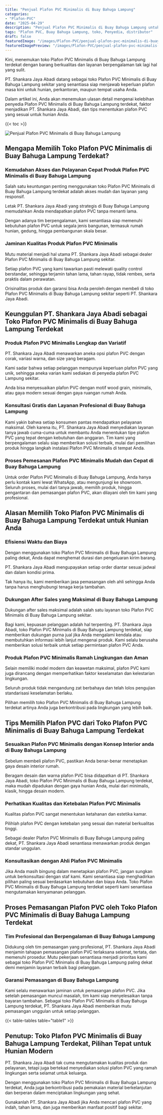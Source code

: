 ```yaml
---
title: "Penjual Plafon PVC Minimalis di Buay Bahuga Lampung"
categories:
- "Plafon-PVC"
date: "2025-04-29"
description: "Penjual Plafon PVC Minimalis di Buay Bahuga Lampung untuk tempat tinggal, office, serta ritel. Material berkualitas, variasi motif, pilihan warna elegan, dengan jasa instalasi dikerjakan oleh tim ahli dan jaminan resmi!|Servis distribusi Plafon PVC Minimalis di Buay Bahuga Lampung bagi keperluan hunian, kantor, maupun ritel, dengan plafon berkualitas dan pemasangan oleh tim profesional dan kepastian resmi.|Pilihan Plafon PVC Minimalis di Buay Bahuga Lampung yang andal untuk hunian, perkantoran, serta gerai, dengan material terbaik dan instalasi ditangani oleh teknisi berpengalaman serta garansi resmi.|Penjualan Plafon PVC Minimalis di Buay Bahuga Lampung untuk rumah, kantor, dan ritel, beserta produk terbaik dan penempatan ditangani oleh teknisi berpengalaman, dilengkapi dengan garansi resmi.}"
tags: "Plafon PVC, Buay Bahuga Lampung, toko, Penyedia, distributor"
draft: false
featuredImage: "/images/Plafon-PVC/penjual-plafon-pvc-minimalis-di-buay-bahuga-lampung.png"
featuredImagePreview: "/images/Plafon-PVC/penjual-plafon-pvc-minimalis-di-buay-bahuga-lampung.png"
---
```


Kini, menemukan toko Plafon PVC Minimalis di Buay Bahuga Lampung terdekat dengan barang berkualitas dan layanan berpengalaman tak lagi hal yang sulit.

PT. Shankara Jaya Abadi datang sebagai toko Plafon PVC Minimalis di Buay Bahuga Lampung sekitar yang senantiasa siap menjawab keperluan plafon masa kini untuk hunian, perkantoran, maupun tempat usaha Anda.

Dalam artikel ini, Anda akan menemukan ulasan detail mengenai kelebihan penyedia Plafon PVC Minimalis di Buay Bahuga Lampung terdekat, faktor menjadikan PT. Shankara Jaya Abadi, dan tips menentukan plafon PVC yang sesuai untuk hunian Anda.

{{< toc >}}

![Penjual Plafon PVC Minimalis di Buay Bahuga Lampung](/images/Plafon-PVC/Penjual-Plafon-PVC-Minimalis-di-Buay-Bahuga-Lampung.png)

## Mengapa Memilih Toko Plafon PVC Minimalis di Buay Bahuga Lampung Terdekat?

### Kemudahan Akses dan Pelayanan Cepat Produk Plafon PVC Minimalis di Buay Bahuga Lampung

Salah satu keuntungan penting menggunakan toko Plafon PVC Minimalis di Buay Bahuga Lampung terdekat adalah akses mudah dan layanan yang responsif.

Letak PT. Shankara Jaya Abadi yang strategis di Buay Bahuga Lampung memudahkan Anda mendapatkan plafon PVC tanpa menanti lama.

Dengan adanya tim berpengalaman, kami senantiasa siap memenuhi kebutuhan plafon PVC untuk segala jenis bangunan, termasuk rumah hunian, gedung, hingga pembangunan skala besar.

### Jaminan Kualitas Produk Plafon PVC Minimalis

Mutu material menjadi hal utama PT. Shankara Jaya Abadi sebagai dealer Plafon PVC Minimalis di Buay Bahuga Lampung sekitar.

Setiap plafon PVC yang kami tawarkan pasti melewati quality control berstandar, sehingga terjamin tahan lama, tahan rayap, tidak rembes, serta praktis dalam perawatan.

Orisinalitas produk dan garansi bisa Anda peroleh dengan membeli di toko Plafon PVC Minimalis di Buay Bahuga Lampung sekitar seperti PT. Shankara Jaya Abadi.

## Keunggulan PT. Shankara Jaya Abadi sebagai Toko Plafon PVC Minimalis di Buay Bahuga Lampung Terdekat

### Produk Plafon PVC Minimalis Lengkap dan Variatif

PT. Shankara Jaya Abadi menawarkan aneka opsi plafon PVC dengan corak, variasi warna, dan size yang beragam.

Kami sadar bahwa setiap pelanggan mempunyai keperluan plafon PVC yang unik, sehingga aneka varian kami sediakan di penyedia plafon PVC Lampung sekitar.

Anda bisa menyesuaikan plafon PVC dengan motif wood grain, minimalis, atau gaya modern sesuai dengan gaya ruangan rumah Anda.

### Konsultasi Gratis dan Layanan Profesional di Buay Bahuga Lampung

Kami yakin bahwa setiap konsumen pantas mendapatkan pelayanan maksimal. Oleh karena itu, PT. Shankara Jaya Abadi menyediakan layanan tanya jawab cuma-cuma untuk membantu Anda menentukan tipe plafon PVC yang tepat dengan kebutuhan dan anggaran. Tim kami yang berpengalaman selalu siap memberikan solusi terbaik, mulai dari pemilihan produk hingga langkah instalasi Plafon PVC Minimalis di tempat Anda.

### Proses Pemesanan Plafon PVC Minimalis Mudah dan Cepat di Buay Bahuga Lampung

Untuk order Plafon PVC Minimalis di Buay Bahuga Lampung, Anda hanya perlu kontak kami lewat WhatsApp, atau mengunjungi ke showroom. Seluruh proses, mulai dari tanya jawab, memilih produk, hingga pengantaran dan pemasangan plafon PVC, akan dilayani oleh tim kami yang profesional.

## Alasan Memilih Toko Plafon PVC Minimalis di Buay Bahuga Lampung Terdekat untuk Hunian Anda

### Efisiensi Waktu dan Biaya

Dengan menggunakan toko Plafon PVC Minimalis di Buay Bahuga Lampung paling dekat, Anda dapat menghemat durasi dan pengeluaran kirim barang.

PT. Shankara Jaya Abadi mengupayakan setiap order diantar sesuai jadwal dan dalam kondisi prima.

Tak hanya itu, kami memberikan jasa pemasangan oleh ahli sehingga Anda tanpa harus menghubungi tenaga kerja tambahan.

### Dukungan After Sales yang Maksimal di Buay Bahuga Lampung

Dukungan after sales maksimal adalah salah satu layanan toko Plafon PVC Minimalis di Buay Bahuga Lampung sekitar.

Bagi kami, kepuasan pelanggan adalah hal terpenting. PT. Shankara Jaya Abadi, toko Plafon PVC Minimalis di Buay Bahuga Lampung terdekat, siap memberikan dukungan purna jual jika Anda mengalami kendala atau membutuhkan informasi lebih lanjut mengenai produk. Kami selalu berusaha memberikan solusi terbaik untuk setiap permintaan plafon PVC Anda.

### Produk Plafon PVC Minimalis Ramah Lingkungan dan Aman

Selain memiliki model modern dan keawetan maksimal, plafon PVC kami juga dirancang dengan memperhatikan faktor keselamatan dan kelestarian lingkungan.

Seluruh produk tidak mengandung zat berbahaya dan telah lolos pengujian standarisasi keselamatan berlaku.

Pilihan memilih toko Plafon PVC Minimalis di Buay Bahuga Lampung terdekat artinya Anda juga berkontribusi pada lingkungan yang lebih baik.

## Tips Memilih Plafon PVC dari Toko Plafon PVC Minimalis di Buay Bahuga Lampung Terdekat

### Sesuaikan Plafon PVC Minimalis dengan Konsep Interior anda di Buay Bahuga Lampung

Sebelum membeli plafon PVC, pastikan Anda benar-benar menetapkan gaya desain interior rumah.

Beragam desain dan warna plafon PVC bisa didapatkan di PT. Shankara Jaya Abadi, toko Plafon PVC Minimalis di Buay Bahuga Lampung terdekat, maka mudah dipadukan dengan gaya hunian Anda, mulai dari minimalis, klasik, hingga desain modern.

### Perhatikan Kualitas dan Ketebalan Plafon PVC Minimalis

Kualitas plafon PVC sangat menentukan ketahanan dan estetika kamar.

Pilihlah plafon PVC dengan ketebalan yang sesuai dan material berkualitas tinggi.

Sebagai dealer Plafon PVC Minimalis di Buay Bahuga Lampung paling dekat, PT. Shankara Jaya Abadi senantiasa menawarkan produk dengan standar unggulan.

### Konsultasikan dengan Ahli Plafon PVC Minimalis

Jika Anda masih bingung dalam menetapkan plafon PVC, jangan sungkan untuk berkonsultasi dengan staf kami. Kami senantiasa siap menghadirkan pilihan paling sesuai berdasarkan kebutuhan dan biaya Anda. Toko Plafon PVC Minimalis di Buay Bahuga Lampung terdekat seperti kami senantiasa mengutamakan kenyamanan pelanggan.

## Proses Pemasangan Plafon PVC oleh Toko Plafon PVC Minimalis di Buay Bahuga Lampung Terdekat

### Tim Profesional dan Berpengalaman di Buay Bahuga Lampung

Didukung oleh tim pemasangan yang profesional, PT. Shankara Jaya Abadi menjamin tahapan pemasangan plafon PVC terlaksana selamat, tertata, dan memenuhi prosedur. Mutu pekerjaan senantiasa menjadi prioritas kami sebagai toko Plafon PVC Minimalis di Buay Bahuga Lampung paling dekat demi menjamin layanan terbaik bagi pelanggan.

### Garansi Pemasangan di Buay Bahuga Lampung

Kami selalu menawarkan jaminan untuk pemasangan plafon PVC. Jika setelah pemasangan muncul masalah, tim kami siap menyelesaikan tanpa bayaran tambahan. Sebagai toko Plafon PVC Minimalis di Buay Bahuga Lampung terdekat, PT. Shankara Jaya Abadi memberikan mutu pemasangan unggulan untuk setiap pelanggan.

{{< table-tables table="table1" >}}

## Penutup: Toko Plafon PVC Minimalis di Buay Bahuga Lampung Terdekat, Pilihan Tepat untuk Hunian Modern

PT. Shankara Jaya Abadi tak cuma mengutamakan kualitas produk dan pelayanan, tetapi juga bertekad menyediakan solusi plafon PVC yang ramah lingkungan serta selamat untuk keluarga.

Dengan menggunakan toko Plafon PVC Minimalis di Buay Bahuga Lampung terdekat, Anda juga berkontribusi pada pemakaian material berkelanjutan dan berperan dalam menciptakan lingkungan yang sehat.

Gunakanlah PT. Shankara Jaya Abadi jika Anda mencari plafon PVC yang indah, tahan lama, dan juga memberikan manfaat positif bagi sekitar.
